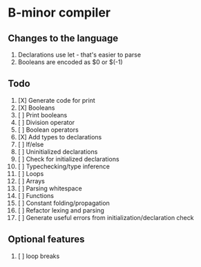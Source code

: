 # B-minor compiler

## Changes to the language
1. Declarations use let - that's easier to parse
2. Booleans are encoded as $0 or $(-1)

## Todo
1. [X] Generate code for print
2. [X] Booleans
3. [ ] Print booleans
4. [ ] Division operator
5. [ ] Boolean operators
6. [X] Add types to declarations
7. [ ] If/else
8. [ ] Uninitialized declarations
9. [ ] Check for initialized declarations
10. [ ] Typechecking/type inference
11. [ ] Loops
12. [ ] Arrays
13. [ ] Parsing whitespace
14. [ ] Functions
15. [ ] Constant folding/propagation
16. [ ] Refactor lexing and parsing
17. [ ] Generate useful errors from initialization/declaration check

## Optional features
1. [ ] loop breaks
